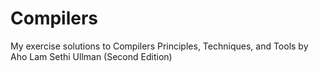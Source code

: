Compilers
=========

My exercise solutions to Compilers Principles, Techniques, and Tools by Aho Lam Sethi Ullman (Second Edition)
